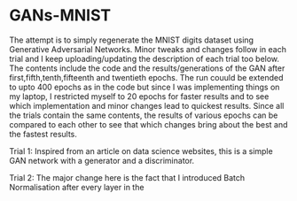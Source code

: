 # GANs-MNIST
The  attempt is to simply regenerate the MNIST digits dataset using Generative Adversarial Networks. Minor tweaks and changes follow 
in each trial and I keep uploading/updating the description of each trial too below. The contents include the code and the 
results/generations of the GAN after first,fifth,tenth,fifteenth and twentieth epochs. The run couuld be extended to upto 400 
epochs as in the code but since I was implementing things on my laptop, I restricted myself to 20 epochs for faster results and to see
which implementation and minor changes lead to quickest results. Since all the trials contain the same contents, the results of various epochs can be compared to each other to see that which changes 
bring about the best and the fastest results.

Trial 1: Inspired from an article on data science websites, this is a simple GAN network with a generator and a discriminator. 

Trial 2: The major change here is the fact that I introduced Batch Normalisation after every layer in the 

